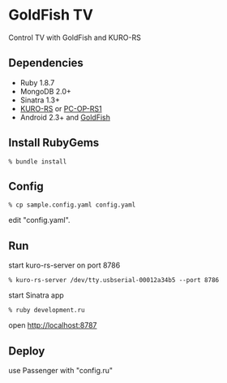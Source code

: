 GoldFish TV
===========
Control TV with GoldFish and KURO-RS


Dependencies
------------

* Ruby 1.8.7
* MongoDB 2.0+
* Sinatra 1.3+
* [KURO-RS](http://www.kuroutoshikou.com/modules/display/?iid=928) or [PC-OP-RS1](http://buffalo.jp/products/catalog/item/p/pc-op-rs1/)
* Android 2.3+ and [GoldFish](https://github.com/shokai/goldfish)


Install RubyGems
--------------------

    % bundle install


Config
------

    % cp sample.config.yaml config.yaml

edit "config.yaml".


Run
---

start kuro-rs-server on port 8786

    % kuro-rs-server /dev/tty.usbserial-00012a34b5 --port 8786

start Sinatra app

    % ruby development.ru

open [http://localhost:8787](http://localhost:8787)



Deploy
------

use Passenger with "config.ru"

